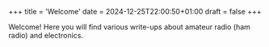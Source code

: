 +++
title = 'Welcome'
date = 2024-12-25T22:00:50+01:00
draft = false
+++

Welcome! Here you will find various write-ups about amateur radio (ham radio) and electronics.

